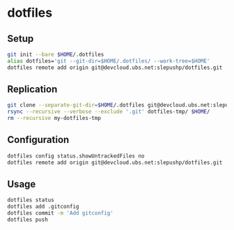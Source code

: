 # dotfiles

## Setup
```sh
git init --bare $HOME/.dotfiles
alias dotfiles='git --git-dir=$HOME/.dotfiles/ --work-tree=$HOME'
dotfiles remote add origin git@devcloud.ubs.net:slepushp/dotfiles.git
```

## Replication
```sh
git clone --separate-git-dir=$HOME/.dotfiles git@devcloud.ubs.net:slepushp/dotfiles.git dotfiles-tmp
rsync --recursive --verbose --exclude '.git' dotfiles-tmp/ $HOME/
rm --recursive my-dotfiles-tmp
```

## Configuration
```sh
dotfiles config status.showUntrackedFiles no
dotfiles remote add origin git@devcloud.ubs.net:slepushp/dotfiles.git
```

## Usage
```sh
dotfiles status
dotfiles add .gitconfig
dotfiles commit -m 'Add gitconfig'
dotfiles push
```
